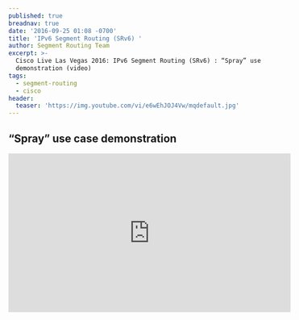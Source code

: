 ```yaml
---
published: true
breadnav: true
date: '2016-09-25 01:08 -0700'
title: 'IPv6 Segment Routing (SRv6) '
author: Segment Routing Team
excerpt: >-
  Cisco Live Las Vegas 2016: IPv6 Segment Routing (SRv6) : “Spray” use case
  demonstration (video)
tags:
  - segment-routing
  - cisco
header:
  teaser: 'https://img.youtube.com/vi/e6wEhJOJ4Vw/mqdefault.jpg'
---
```

## “Spray” use case demonstration   

  


<iframe width="560" height="315" src="https://www.youtube.com/embed/e6wEhJOJ4Vw" frameborder="0" allowfullscreen></iframe>
